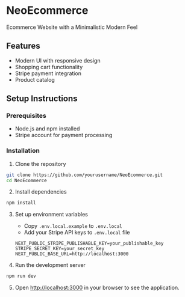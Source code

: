 # NeoEcommerce
Ecommerce Website with a Minimalistic Modern Feel

## Features
- Modern UI with responsive design
- Shopping cart functionality
- Stripe payment integration
- Product catalog

## Setup Instructions

### Prerequisites
- Node.js and npm installed
- Stripe account for payment processing

### Installation
1. Clone the repository
```bash
git clone https://github.com/yourusername/NeoEcommerce.git
cd NeoEcommerce
```

2. Install dependencies
```bash
npm install
```

3. Set up environment variables
   - Copy `.env.local.example` to `.env.local`
   - Add your Stripe API keys to `.env.local` file
   ```
   NEXT_PUBLIC_STRIPE_PUBLISHABLE_KEY=your_publishable_key
   STRIPE_SECRET_KEY=your_secret_key
   NEXT_PUBLIC_BASE_URL=http://localhost:3000
   ```

4. Run the development server
```bash
npm run dev
```

5. Open [http://localhost:3000](http://localhost:3000) in your browser to see the application.
